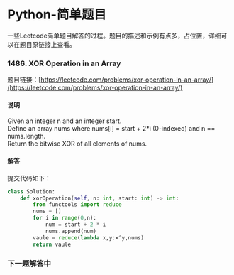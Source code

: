 # Python-简单题目
一些Leetcode简单题目解答的过程。题目的描述和示例有点多，占位置，详细可以在题目原链接上查看。
### 1486. XOR Operation in an Array  
题目链接：[https://leetcode.com/problems/xor-operation-in-an-array/](https://leetcode.com/problems/xor-operation-in-an-array/)
#### 说明
Given an integer n and an integer start.       
Define an array nums where nums[i] = start + 2*i (0-indexed) and n == nums.length.         
Return the bitwise XOR of all elements of nums.          
#### 解答
提交代码如下：
```python
class Solution:
    def xorOperation(self, n: int, start: int) -> int:
        from functools import reduce
        nums = []
        for i in range(0,n):
            num = start + 2 * i
            nums.append(num)
        vaule = reduce(lambda x,y:x^y,nums)
        return vaule
```
### 下一题解答中
